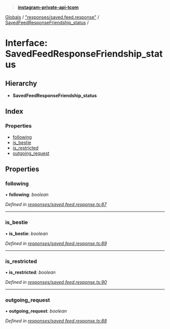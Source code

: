 > **[instagram-private-api-tcom](../README.md)**

[Globals](../README.md) / ["responses/saved.feed.response"](../modules/_responses_saved_feed_response_.md) / [SavedFeedResponseFriendship_status](_responses_saved_feed_response_.savedfeedresponsefriendship_status.md) /

# Interface: SavedFeedResponseFriendship_status

## Hierarchy

* **SavedFeedResponseFriendship_status**

## Index

### Properties

* [following](_responses_saved_feed_response_.savedfeedresponsefriendship_status.md#following)
* [is_bestie](_responses_saved_feed_response_.savedfeedresponsefriendship_status.md#is_bestie)
* [is_restricted](_responses_saved_feed_response_.savedfeedresponsefriendship_status.md#is_restricted)
* [outgoing_request](_responses_saved_feed_response_.savedfeedresponsefriendship_status.md#outgoing_request)

## Properties

###  following

• **following**: *boolean*

*Defined in [responses/saved.feed.response.ts:87](https://github.com/cuonglnhust/instagram-private-api-tcom/blob/3e16058/src/responses/saved.feed.response.ts#L87)*

___

###  is_bestie

• **is_bestie**: *boolean*

*Defined in [responses/saved.feed.response.ts:89](https://github.com/cuonglnhust/instagram-private-api-tcom/blob/3e16058/src/responses/saved.feed.response.ts#L89)*

___

###  is_restricted

• **is_restricted**: *boolean*

*Defined in [responses/saved.feed.response.ts:90](https://github.com/cuonglnhust/instagram-private-api-tcom/blob/3e16058/src/responses/saved.feed.response.ts#L90)*

___

###  outgoing_request

• **outgoing_request**: *boolean*

*Defined in [responses/saved.feed.response.ts:88](https://github.com/cuonglnhust/instagram-private-api-tcom/blob/3e16058/src/responses/saved.feed.response.ts#L88)*